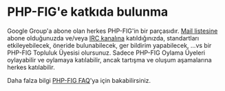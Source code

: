 # PHP-FIG'e katkıda bulunma

Google Group'a abone olan herkes PHP-FIG'in bir parçasıdır. 
[Mail listesine](http://groups.google.com/group/php-fig/) abone olduğunuzda 
ve/veya [IRC kanalına](http://www.php-fig.org/irc/) katıldığınızda, 
standartları etkileyebilecek, öneride bulunabilecek, ger bildirim yapabilecek, 
...vs bir PHP-FIG Topluluk Üyesisi olursunuz. Sadece PHP-FIG Oylama Üyeleri 
oylayabilir ve oylamaya katılabilir, ancak tartışma ve oluşum aşamalarına 
herkes katılabilir.

Daha falza bilgi [PHP-FIG FAQ](http://www.php-fig.org/faq/)'ya için bakabilirsiniz. 
